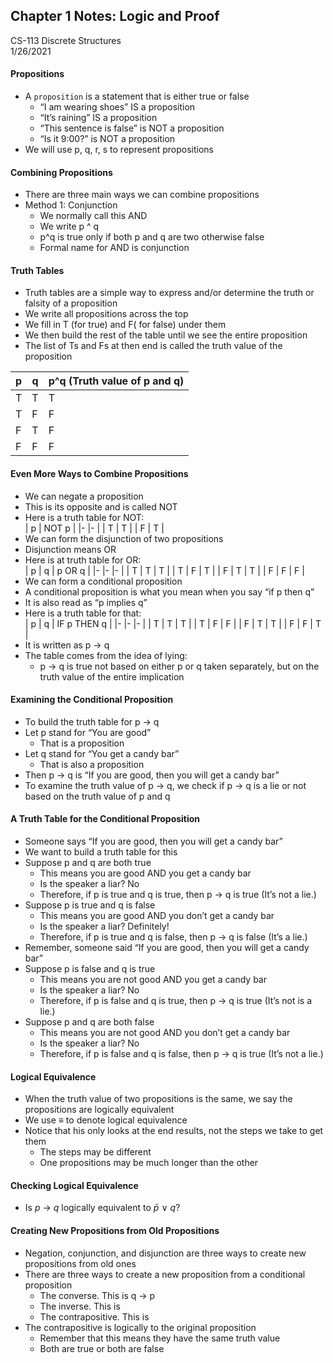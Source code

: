 ## Chapter 1 Notes: Logic and Proof  
CS-113 Discrete Structures  
1/26/2021  

#### Propositions
- A `proposition` is a statement that is either true or false
  - “I am wearing shoes” IS a proposition
  - “It’s raining” IS a proposition
  - “This sentence is false” is NOT a proposition
  - “Is it 9:00?” is NOT a proposition
- We will use p, q, r, s to represent propositions

#### Combining Propositions
- There are three main ways we can combine propositions
- Method 1: Conjunction
  - We normally call this AND
  - We write p ^ q
  - p^q is true only if both p and q are two otherwise false
  - Formal name for AND is conjunction

#### Truth Tables
- Truth tables are a simple way to express and/or determine the truth or falsity of a proposition
- We write all propositions across the top
- We fill in T (for true) and F( for false) under them
- We then build the rest of the table until we see the entire proposition
- The list of Ts and Fs at then end is called the truth value of the proposition  

| p 	| q 	| p^q (Truth value of p and q) 	|  
|-	|-	|-	|  
| T 	| T 	| T 	|  
| T 	| F 	| F 	|  
| F 	| T 	| F 	|  
| F 	| F 	| F 	|  

#### Even More Ways to Combine Propositions
- We can negate a proposition
- This is its opposite and is called NOT
- Here is a truth table for NOT:  
  |     p    	|     NOT   p    	|
  |-	|-	|
  |     T    	|     T    	|
  |     F    	|     T    	|  
- We can form the disjunction of two propositions
- Disjunction means OR
- Here is at truth table for OR:  
  |     p    	|     q    	|     p   OR q    	|
  |-	|-	|-	|
  |     T    	|     T    	|     T    	|
  |     T    	|     F    	|     T    	|
  |     F    	|     T    	|     T    	|
  |     F    	|     F    	|     F    	|  
- We can form a conditional proposition
- A conditional proposition is what you mean when you say “if p then q”
- It is also read as “p implies q”
- Here is a truth table for that:  
  |     p    	|     q    	|     IF   p THEN q    	|
  |-	|-	|-	|
  |     T    	|     T    	|     T    	|
  |     T    	|     F    	|     F    	|
  |     F    	|     T    	|     T    	|
  |     F    	|     F    	|     T    	|  
- It is written as p → q
- The table comes from the idea of lying:
  - p → q is true not based on either p or q taken separately, but on the truth value of the entire implication

#### Examining the Conditional Proposition
- To build the truth table for p → q
- Let p stand for “You are good”
  - That is a proposition
- Let q stand for “You get a candy bar”
  - That is also a proposition
- Then p → q is “If you are good, then you will get a candy bar”
- To examine the truth value of p → q, we check if p → q is a lie or not based on the truth value of p and q

#### A Truth Table for the Conditional Proposition
- Someone says “If you are good, then you will get a candy bar”
- We want to build a truth table for this
- Suppose p and q are both true
  - This means you are good AND you get a candy bar
  - Is the speaker a liar?  No
  - Therefore, if p is true and q is true, then p → q is true (It’s not a lie.)
- Suppose p is true and q is false
  - This means you are good AND you don’t get a candy bar
  - Is the speaker a liar?  Definitely!
  - Therefore, if p is true and q is false, then p → q is false (It’s a lie.)
- Remember, someone said “If you are good, then you will get a candy bar”
- Suppose p is false and q is true
  - This means you are not good AND you get a candy bar
  - Is the speaker a liar?  No
  - Therefore, if p is false and q is true, then p → q is true (It’s not is a lie.)
- Suppose p and q are both false
  - This means you are not good AND you don’t get a candy bar
  - Is the speaker a liar?  No
  - Therefore, if p is false and q is false, then p → q is true (It’s not a lie.)

#### Logical Equivalence
- When the truth value of two propositions is the same, we say the propositions are logically equivalent
- We use ≡ to denote logical equivalence
- Notice that his only looks at the end results, not the steps we take to get them
  - The steps may be different
  - One propositions may be much longer than the other

#### Checking Logical Equivalence
- Is _p_ → _q_ logically equivalent to _p̄_ ∨ _q_?

#### Creating New Propositions from Old Propositions
- Negation, conjunction, and disjunction are three ways to create new propositions from old ones
- There are three ways to create a new proposition from a conditional  proposition
  - The converse.  This is q → p
  - The inverse.  This is 
  - The contrapositive.  This is 
- The contrapositive is logically to the original proposition
  - Remember that this means they have the same truth value
  - Both are true or both are false
